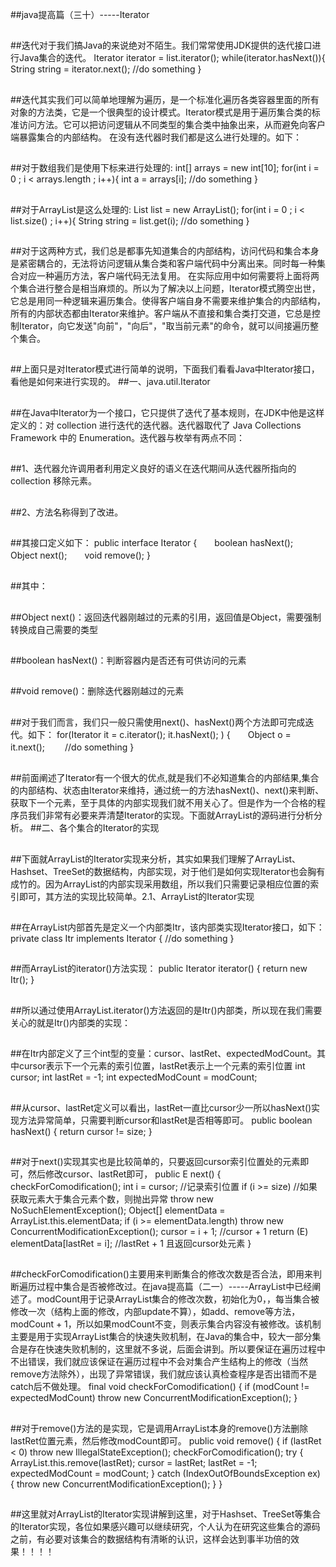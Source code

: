 ##java提高篇（三十）-----Iterator

##
##迭代对于我们搞Java的来说绝对不陌生。我们常常使用JDK提供的迭代接口进行Java集合的迭代。   	Iterator iterator = list.iterator();        while(iterator.hasNext()){            String string = iterator.next();            //do something        	}

##
##迭代其实我们可以简单地理解为遍历，是一个标准化遍历各类容器里面的所有对象的方法类，它是一个很典型的设计模式。Iterator模式是用于遍历集合类的标准访问方法。它可以把访问逻辑从不同类型的集合类中抽象出来，从而避免向客户端暴露集合的内部结构。 在没有迭代器时我们都是这么进行处理的。如下：

##
##对于数组我们是使用下标来进行处理的:  	int[] arrays = new int[10];   for(int i = 0 ; i < arrays.length ; i++){       int a = arrays[i];       //do something   	}

##
##对于ArrayList是这么处理的:  	List<String> list = new ArrayList<String>();   for(int i = 0 ; i < list.size() ;  i++){      String string = list.get(i);      //do something   	}

##
##对于这两种方式，我们总是都事先知道集合的内部结构，访问代码和集合本身是紧密耦合的，无法将访问逻辑从集合类和客户端代码中分离出来。同时每一种集合对应一种遍历方法，客户端代码无法复用。 在实际应用中如何需要将上面将两个集合进行整合是相当麻烦的。所以为了解决以上问题，Iterator模式腾空出世，它总是用同一种逻辑来遍历集合。使得客户端自身不需要来维护集合的内部结构，所有的内部状态都由Iterator来维护。客户端从不直接和集合类打交道，它总是控制Iterator，向它发送"向前"，"向后"，"取当前元素"的命令，就可以间接遍历整个集合。 

##
##上面只是对Iterator模式进行简单的说明，下面我们看看Java中Iterator接口，看他是如何来进行实现的。
##一、java.util.Iterator

##
##在Java中Iterator为一个接口，它只提供了迭代了基本规则，在JDK中他是这样定义的：对 collection 进行迭代的迭代器。迭代器取代了 Java Collections Framework 中的 Enumeration。迭代器与枚举有两点不同： 

##
##1、迭代器允许调用者利用定义良好的语义在迭代期间从迭代器所指向的 collection 移除元素。 

##
##2、方法名称得到了改进。 

##
##其接口定义如下：  	public interface Iterator {　　boolean hasNext();　　Object next();　　void remove();	}

##
##其中：

##
##Object next()：返回迭代器刚越过的元素的引用，返回值是Object，需要强制转换成自己需要的类型

##
##boolean hasNext()：判断容器内是否还有可供访问的元素

##
##void remove()：删除迭代器刚越过的元素

##
##对于我们而言，我们只一般只需使用next()、hasNext()两个方法即可完成迭代。如下：  	for(Iterator it = c.iterator(); it.hasNext(); ) {　　Object o = it.next();　　 //do something	}

##
##前面阐述了Iterator有一个很大的优点,就是我们不必知道集合的内部结果,集合的内部结构、状态由Iterator来维持，通过统一的方法hasNext()、next()来判断、获取下一个元素，至于具体的内部实现我们就不用关心了。但是作为一个合格的程序员我们非常有必要来弄清楚Iterator的实现。下面就ArrayList的源码进行分析分析。
##二、各个集合的Iterator的实现

##
##下面就ArrayList的Iterator实现来分析，其实如果我们理解了ArrayList、Hashset、TreeSet的数据结构，内部实现，对于他们是如何实现Iterator也会胸有成竹的。因为ArrayList的内部实现采用数组，所以我们只需要记录相应位置的索引即可，其方法的实现比较简单。2.1、ArrayList的Iterator实现

##
##在ArrayList内部首先是定义一个内部类Itr，该内部类实现Iterator接口，如下：  	private class Itr implements Iterator<E> {    //do something	}

##
##而ArrayList的iterator()方法实现：  	public Iterator<E> iterator() {        return new Itr();    	}

##
##所以通过使用ArrayList.iterator()方法返回的是Itr()内部类，所以现在我们需要关心的就是Itr()内部类的实现：

##
##在Itr内部定义了三个int型的变量：cursor、lastRet、expectedModCount。其中cursor表示下一个元素的索引位置，lastRet表示上一个元素的索引位置  	int cursor;                     int lastRet = -1;             int expectedModCount = modCount;

##
##从cursor、lastRet定义可以看出，lastRet一直比cursor少一所以hasNext()实现方法异常简单，只需要判断cursor和lastRet是否相等即可。  	public boolean hasNext() {            return cursor != size;        	}

##
##对于next()实现其实也是比较简单的，只要返回cursor索引位置处的元素即可，然后修改cursor、lastRet即可，  	public E next() {            checkForComodification();            int i = cursor;    //记录索引位置            if (i >= size)    //如果获取元素大于集合元素个数，则抛出异常                throw new NoSuchElementException();            Object[] elementData = ArrayList.this.elementData;            if (i >= elementData.length)                throw new ConcurrentModificationException();            cursor = i + 1;      //cursor + 1            return (E) elementData[lastRet = i];  //lastRet + 1 且返回cursor处元素        	}

##
##checkForComodification()主要用来判断集合的修改次数是否合法，即用来判断遍历过程中集合是否被修改过。在java提高篇（二一）-----ArrayList中已经阐述了。modCount用于记录ArrayList集合的修改次数，初始化为0，，每当集合被修改一次（结构上面的修改，内部update不算），如add、remove等方法，modCount + 1，所以如果modCount不变，则表示集合内容没有被修改。该机制主要是用于实现ArrayList集合的快速失败机制，在Java的集合中，较大一部分集合是存在快速失败机制的，这里就不多说，后面会讲到。所以要保证在遍历过程中不出错误，我们就应该保证在遍历过程中不会对集合产生结构上的修改（当然remove方法除外），出现了异常错误，我们就应该认真检查程序是否出错而不是catch后不做处理。  	final void checkForComodification() {            if (modCount != expectedModCount)                throw new ConcurrentModificationException();        	}

##
##对于remove()方法的是实现，它是调用ArrayList本身的remove()方法删除lastRet位置元素，然后修改modCount即可。  	public void remove() {            if (lastRet < 0)                throw new IllegalStateException();            checkForComodification();            try {                ArrayList.this.remove(lastRet);                cursor = lastRet;                lastRet = -1;                expectedModCount = modCount;            	} catch (IndexOutOfBoundsException ex) {                throw new ConcurrentModificationException();            	}        	}

##
##这里就对ArrayList的Iterator实现讲解到这里，对于Hashset、TreeSet等集合的Iterator实现，各位如果感兴趣可以继续研究，个人认为在研究这些集合的源码之前，有必要对该集合的数据结构有清晰的认识，这样会达到事半功倍的效果！！！！